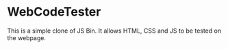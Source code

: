 # WebCodeTester

This is a simple clone of JS Bin.
It allows HTML, CSS and JS to be tested on the webpage.
